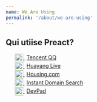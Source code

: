 ```yaml
---
name: We Are Using
permalink: '/about/we-are-using'
---
```


## Qui utiise Preact?

<ul>
	<li style="list-style: none;">
		<a href="//im.qq.com/" target="_blank">
			<img src="/assets/qq.png" alt="Tencent QQ" style="height: 22px;vertical-align: middle;"/>
			<span style="margin-left: 5px;">Tencent QQ</span>
		</a>
	</li>
	<li style="list-style: none;">
		<a href="//huayang.qq.com/" target="_blank">
			<img src="/assets/huayang.png" alt="Huayang Live" style="height: 22px;vertical-align: middle;"/>
			<span style="margin-left: 5px;">Huayang Live</span>
		</a>
	</li>
  <li style="list-style: none;">
		<a href="//housing.com" target="_blank">
			<img src="/assets/housing.png" alt="Housing.com" style="height: 22px;vertical-align: middle;"/>
			<span style="margin-left: 5px;">Housing.com</span>
		</a>
	</li>
  <li style="list-style: none;">
		<a href="//instantdomainsearch.com" target="_blank">
			<img src="/assets/instantdomainsearch.svg" alt="Instant Domain Search" style="height: 22px;vertical-align: middle;"/>
			<span style="margin-left: 5px;">Instant Domain Search</span>
		</a>
	</li>
  <li style="list-style: none;">
		<a href="//devpad.io" target="_blank">
			<img src="/assets/devpad.png" alt="DevPad" style="height: 22px;vertical-align: middle;"/>
			<span style="margin-left: 5px;">DevPad</span>
		</a>
	</li>
</ul>
